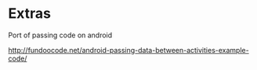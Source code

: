 # Extras
Port of passing code on android

http://fundoocode.net/android-passing-data-between-activities-example-code/
